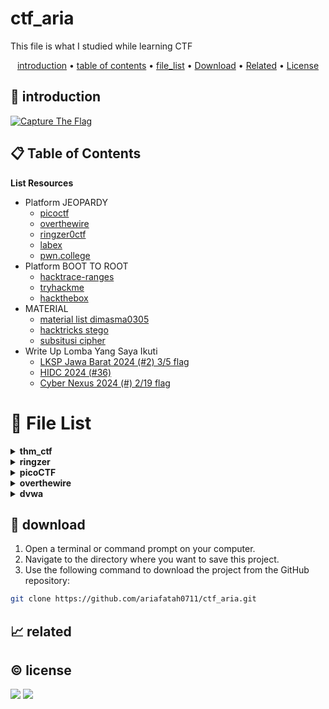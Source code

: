 # ctf_aria

This file is what I studied while learning CTF

<p align="center">
  <a href="#introduction">introduction</a> •
  <a href="#table-of-contents">table of contents</a> •
  <a href="#file-list">file_list</a> •
  <a href="#download">Download</a> •
  <a href="#related">Related</a> •
  <a href="#license">License</a>
</p>

<p id="introduction"></p>

## 🚀 introduction

<p align="left"> 
  <a href="#">
    <img alt="Capture The Flag" src="https://img.shields.io/badge/-Capture%20The%20Flag-FF5733?style=flat-square&logo=flag&logoColor=white" />
  </a>
</p>

<p id="table-of-contents"></p>

## 📋 Table of Contents

<b>List Resources</b>

<ul>
  <li>Platform JEOPARDY<ul>
    <li><a href="https://play.picoctf.org">picoctf</a></li>
    <li><a href="https://overthewire.org">overthewire</a></li>
    <li><a href="https://ringzer0ctf.com">ringzer0ctf</a></li>
    <li><a href="https://labex.io">labex</a></li>
    <li><a href="https://pwn.college">pwn.college</a></li>
  </ul></li>
  <li>Platform BOOT TO ROOT<ul>
    <li><a href="https://hacktrace-ranges.id">hacktrace-ranges</a></li>
    <li><a href="https://tryhackme.com">tryhackme</a></li>
    <li><a href="https:/www.hackthebox.com">hackthebox</a></li>
  </ul></li>
  <li>MATERIAL<ul>
    <li><a href="https://dimasma0305.github.io/Cyber-Security-Learning-Resources/Resource_List/Link_Bermanfaat">material list dimasma0305</a></li>
    <li><a href="https://book.hacktricks.xyz/crypto-and-stego/stego-tricks">hacktricks stego</a></li>
    <li><a href="https://www.quipqiup.com/">subsitusi cipher</a></li>
  </ul></li>
   <li>Write Up Lomba Yang Saya Ikuti<ul>
    <li><a href="https://drive.google.com/drive/folders/1vyxHyRjd-YIiS12Yys3Tfl03jCzN8Q5a?usp=sharing">LKSP Jawa Barat 2024 (#2) 3/5 flag</a></li>
    <li><a href="https://drive.google.com/drive/folders/1BdVNx5qjON1tRhbKsVNTvZAf4j1kbIcK?usp=sharing">HIDC 2024 (#36)</a></li>
    <li><a href="https://drive.google.com/drive/folders/1tWKEWgygs_bMwF3wFQvLpKDsLTb0dqCA?usp=sharing">Cyber Nexus 2024 (#) 2/19 flag</a></li>
  </ul></li>
</ul>

<p id="file-list"></p>

# 📄 File List

<details>
<summary><b>thm_ctf</b></summary>
<ul>
  <li><a href='thm_ctf/E1_bounty%20hacker.md'>E1_bounty hacker</a></li>
  <li><a href='thm_ctf/E1_rootme.md'>E1_rootme</a></li>
  <li><a href='thm_ctf/E2_basic_pentesting.md'>E2_basic_pentesting</a></li>
  <li><a href='thm_ctf/_step_by_step.md'>_step_by_step</a></li>
</ul>
</details>

<details>
<summary><b>ringzer</b></summary>
<details>
<summary style='margin: 20px; color: #fc0;'><b>Jail_Escaping</b></summary>
<ul>
  <li><a href='ringzer/Jail_Escaping/bash%20jail%201.md'>bash jail 1</a></li>
  <li><a href='ringzer/Jail_Escaping/bash%20jail%202.md'>bash jail 2</a></li>
  <li><a href='ringzer/Jail_Escaping/bash%20jail%203%20un.md'>bash jail 3 un</a></li>
</ul>
</details>

<details>
<summary style='margin: 20px; color: #fc0;'><b>cryptography</b></summary>
<ul>
  <li><a href='ringzer/cryptography/1_File%20recovery.md'>1_File recovery</a></li>
  <li><a href='ringzer/cryptography/1_Some%20martian%20message.md'>1_Some martian message</a></li>
  <li><a href='ringzer/cryptography/1_You%20re%20drunk.md'>1_You re drunk</a></li>
  <li><a href='ringzer/cryptography/2_Martian%20message%20part%202.md'>2_Martian message part 2</a></li>
  <li><a href='ringzer/cryptography/2_Public%20key%20recovery.md'>2_Public key recovery</a></li>
  <li><a href='ringzer/cryptography/3_I%20Lost%20my%20password%20can%20you%20find%20it.md'>3_I Lost my password can you find it</a></li>
  <li><a href='ringzer/cryptography/3_Martian%20message%20part%203.md'>3_Martian message part 3</a></li>
  <li><a href='ringzer/cryptography/4_Encrypted%20ZIP%20un.md'>4_Encrypted ZIP un</a></li>
</ul>
</details>

</details>

<details>
<summary><b>picoCTF</b></summary>
<details>
<summary style='margin: 20px; color: #fc0;'><b>web_exploit</b></summary>
<ul>
  <li><a href='picoCTF/web_exploit/E_Bookmarklet.md'>E_Bookmarklet</a></li>
  <li><a href='picoCTF/web_exploit/E_Cookies.md'>E_Cookies</a></li>
  <li><a href='picoCTF/web_exploit/E_GET_aHEAD.md'>E_GET_aHEAD</a></li>
  <li><a href='picoCTF/web_exploit/E_Includes.md'>E_Includes</a></li>
  <li><a href='picoCTF/web_exploit/E_Insp3ct0r.md'>E_Insp3ct0r</a></li>
  <li><a href='picoCTF/web_exploit/E_Inspect_HTML.md'>E_Inspect_HTML</a></li>
  <li><a href='picoCTF/web_exploit/E_IntroToBurp.md'>E_IntroToBurp</a></li>
  <li><a href='picoCTF/web_exploit/E_Local%20Authority.md'>E_Local Authority</a></li>
  <li><a href='picoCTF/web_exploit/E_SSTI1.md'>E_SSTI1</a></li>
  <li><a href='picoCTF/web_exploit/E_Scavenger%20Hunt.md'>E_Scavenger Hunt</a></li>
  <li><a href='picoCTF/web_exploit/E_Unminify.md'>E_Unminify</a></li>
  <li><a href='picoCTF/web_exploit/E_WebDecode.md'>E_WebDecode</a></li>
  <li><a href='picoCTF/web_exploit/E_dont-use-client-side.md'>E_dont-use-client-side</a></li>
  <li><a href='picoCTF/web_exploit/E_logon.md'>E_logon</a></li>
  <li><a href='picoCTF/web_exploit/E_where%20are%20the%20robots.md'>E_where are the robots</a></li>
  <li><a href='picoCTF/web_exploit/M_picobrowser.md'>M_picobrowser</a></li>
</ul>
</details>

<details>
<summary style='margin: 20px; color: #fc0;'><b>reverse</b></summary>
<ul>
  <li><a href='picoCTF/reverse/E_Transformation.md'>E_Transformation</a></li>
  <li><a href='picoCTF/reverse/E_vault-door-training.md'>E_vault-door-training</a></li>
  <li><a href='picoCTF/reverse/M_GDB%20baby%20step%201.md'>M_GDB baby step 1</a></li>
  <li><a href='picoCTF/reverse/M_Packer.md'>M_Packer</a></li>
  <li><a href='picoCTF/reverse/M_un_GDB%20baby%20step%202.md'>M_un_GDB baby step 2</a></li>
</ul>
</details>

<details>
<summary style='margin: 20px; color: #fc0;'><b>forensics</b></summary>
<ul>
  <li><a href='picoCTF/forensics/E_CanYouSee.md'>E_CanYouSee</a></li>
  <li><a href='picoCTF/forensics/E_Glory%20of%20the%20Garden.md'>E_Glory of the Garden</a></li>
  <li><a href='picoCTF/forensics/E_Scan%20Surprise.md'>E_Scan Surprise</a></li>
  <li><a href='picoCTF/forensics/E_Secret%20of%20the%20Polyglot.md'>E_Secret of the Polyglot</a></li>
  <li><a href='picoCTF/forensics/E_Verify.md'>E_Verify</a></li>
  <li><a href='picoCTF/forensics/E_information.md'>E_information</a></li>
  <li><a href='picoCTF/forensics/M_un_PcapPoisoning.md'>M_un_PcapPoisoning</a></li>
</ul>
</details>

<details>
<summary style='margin: 20px; color: #fc0;'><b>cryptography</b></summary>
<ul>
  <li><a href='picoCTF/cryptography/E_13.md'>E_13</a></li>
  <li><a href='picoCTF/cryptography/E_Mod%2026.md'>E_Mod 26</a></li>
  <li><a href='picoCTF/cryptography/E_The%20Numbers.md'>E_The Numbers</a></li>
  <li><a href='picoCTF/cryptography/E_interencdec.md'>E_interencdec</a></li>
  <li><a href='picoCTF/cryptography/M_Easy1.md'>M_Easy1</a></li>
  <li><a href='picoCTF/cryptography/M_Mind%20your%20Ps%20and%20Qs.md'>M_Mind your Ps and Qs</a></li>
  <li><a href='picoCTF/cryptography/M_Mr-Worldwide.md'>M_Mr-Worldwide</a></li>
  <li><a href='picoCTF/cryptography/M_So%20Meta.md'>M_So Meta</a></li>
  <li><a href='picoCTF/cryptography/M_Vigenere.md'>M_Vigenere</a></li>
  <li><a href='picoCTF/cryptography/M_caesar.md'>M_caesar</a></li>
  <li><a href='picoCTF/cryptography/M_rotation.md'>M_rotation</a></li>
  <li><a href='picoCTF/cryptography/M_substitution0.md'>M_substitution0</a></li>
  <li><a href='picoCTF/cryptography/M_substitution1.md'>M_substitution1</a></li>
  <li><a href='picoCTF/cryptography/M_substitution2.md'>M_substitution2</a></li>
  <li><a href='picoCTF/cryptography/M_un_Mini%20RSA.md'>M_un_Mini RSA</a></li>
  <li><a href='picoCTF/cryptography/M_un_morse-code.md'>M_un_morse-code</a></li>
</ul>
</details>

<details>
<summary style='margin: 20px; color: #fc0;'><b>general</b></summary>
<ul>
  <li><a href='picoCTF/general/E_2Warm.md'>E_2Warm</a></li>
  <li><a href='picoCTF/general/E_Bases.md'>E_Bases</a></li>
  <li><a href='picoCTF/general/E_Big%20Zip.md'>E_Big Zip</a></li>
  <li><a href='picoCTF/general/E_Binary%20Search.md'>E_Binary Search</a></li>
  <li><a href='picoCTF/general/E_Blame%20Game.md'>E_Blame Game</a></li>
  <li><a href='picoCTF/general/E_Codebook.md'>E_Codebook</a></li>
  <li><a href='picoCTF/general/E_Collaborative%20Development.md'>E_Collaborative Development</a></li>
  <li><a href='picoCTF/general/E_Commitment%20Issues.md'>E_Commitment Issues</a></li>
  <li><a href='picoCTF/general/E_First%20Find.md'>E_First Find</a></li>
  <li><a href='picoCTF/general/E_First%20Grep.md'>E_First Grep</a></li>
  <li><a href='picoCTF/general/E_Glitch%20Cat.md'>E_Glitch Cat</a></li>
  <li><a href='picoCTF/general/E_HashingJobApp.md'>E_HashingJobApp</a></li>
  <li><a href='picoCTF/general/E_Lets%20Warm%20Up.md'>E_Lets Warm Up</a></li>
  <li><a href='picoCTF/general/E_Magikarp%20Ground%20Mission.md'>E_Magikarp Ground Mission</a></li>
  <li><a href='picoCTF/general/E_Nice%20netcat.md'>E_Nice netcat</a></li>
  <li><a href='picoCTF/general/E_Obedient%20Cat.md'>E_Obedient Cat</a></li>
  <li><a href='picoCTF/general/E_PW%20Crack%201.md'>E_PW Crack 1</a></li>
  <li><a href='picoCTF/general/E_PW%20Crack%202.md'>E_PW Crack 2</a></li>
  <li><a href='picoCTF/general/E_Python%20Wrangling.md'>E_Python Wrangling</a></li>
  <li><a href='picoCTF/general/E_Static%20aint%20always%20noise.md'>E_Static aint always noise</a></li>
  <li><a href='picoCTF/general/E_Super%20SSH.md'>E_Super SSH</a></li>
  <li><a href='picoCTF/general/E_Tab,%20Tab,%20Attack.md'>E_Tab, Tab, Attack</a></li>
  <li><a href='picoCTF/general/E_Time%20Machine.md'>E_Time Machine</a></li>
  <li><a href='picoCTF/general/E_Warmed%20Up.md'>E_Warmed Up</a></li>
  <li><a href='picoCTF/general/E_Wave%20a%20flag.md'>E_Wave a flag</a></li>
  <li><a href='picoCTF/general/E_binhexa.md'>E_binhexa</a></li>
  <li><a href='picoCTF/general/E_convertme.py.md'>E_convertme.py</a></li>
  <li><a href='picoCTF/general/E_endianness.md'>E_endianness</a></li>
  <li><a href='picoCTF/general/E_fixme1.py.md'>E_fixme1.py</a></li>
  <li><a href='picoCTF/general/E_fixme2.py.md'>E_fixme2.py</a></li>
  <li><a href='picoCTF/general/E_repetitions.md'>E_repetitions</a></li>
  <li><a href='picoCTF/general/E_runme.py.md'>E_runme.py</a></li>
  <li><a href='picoCTF/general/E_strings%20it.md'>E_strings it</a></li>
  <li><a href='picoCTF/general/E_whats%20a%20net%20cat.md'>E_whats a net cat</a></li>
  <li><a href='picoCTF/general/M_ASCII%20Numbers.md'>M_ASCII Numbers</a></li>
  <li><a href='picoCTF/general/M_Based.md'>M_Based</a></li>
  <li><a href='picoCTF/general/M_PW%20Crack%203.md'>M_PW Crack 3</a></li>
  <li><a href='picoCTF/general/M_PW%20Crack%204.md'>M_PW Crack 4</a></li>
  <li><a href='picoCTF/general/M_PW%20Crack%205.md'>M_PW Crack 5</a></li>
  <li><a href='picoCTF/general/M_Permissions.md'>M_Permissions</a></li>
  <li><a href='picoCTF/general/M_Serpentine.md'>M_Serpentine</a></li>
  <li><a href='picoCTF/general/M_Specialer.md'>M_Specialer</a></li>
  <li><a href='picoCTF/general/M_chrono.md'>M_chrono</a></li>
  <li><a href='picoCTF/general/M_flag_shop.md'>M_flag_shop</a></li>
  <li><a href='picoCTF/general/M_plumbing.md'>M_plumbing</a></li>
  <li><a href='picoCTF/general/M_un_Special.md'>M_un_Special</a></li>
  <li><a href='picoCTF/general/M_useless.md'>M_useless</a></li>
</ul>
</details>

</details>

<details>
<summary><b>overthewire</b></summary>
<details>
<summary style='margin: 20px; color: #fc0;'><b>leviathan</b></summary>
<ul>
  <li><a href='overthewire/leviathan/level%2001.md'>level 01</a></li>
  <li><a href='overthewire/leviathan/level%2002%20un.md'>level 02 un</a></li>
</ul>
</details>

<details>
<summary style='margin: 20px; color: #fc0;'><b>natas</b></summary>
<ul>
  <li><a href='overthewire/natas/level%2000.md'>level 00</a></li>
  <li><a href='overthewire/natas/level%2001.md'>level 01</a></li>
  <li><a href='overthewire/natas/level%2002.md'>level 02</a></li>
  <li><a href='overthewire/natas/level%2003.md'>level 03</a></li>
  <li><a href='overthewire/natas/level%2004.md'>level 04</a></li>
  <li><a href='overthewire/natas/level%2005.md'>level 05</a></li>
  <li><a href='overthewire/natas/level%2006.md'>level 06</a></li>
  <li><a href='overthewire/natas/level%2007.md'>level 07</a></li>
  <li><a href='overthewire/natas/level%2008.md'>level 08</a></li>
  <li><a href='overthewire/natas/level%2009.md'>level 09</a></li>
  <li><a href='overthewire/natas/level%2010.md'>level 10</a></li>
  <li><a href='overthewire/natas/level%2011.md'>level 11</a></li>
  <li><a href='overthewire/natas/level%2012.md'>level 12</a></li>
  <li><a href='overthewire/natas/level%2013.md'>level 13</a></li>
  <li><a href='overthewire/natas/level%2014.md'>level 14</a></li>
  <li><a href='overthewire/natas/level%2015.md'>level 15</a></li>
  <li><a href='overthewire/natas/level%2016.md'>level 16</a></li>
  <li><a href='overthewire/natas/level%2017.md'>level 17</a></li>
  <li><a href='overthewire/natas/level%2018%20un.md'>level 18 un</a></li>
  <li><a href='overthewire/natas/level%2019%20un.md'>level 19 un</a></li>
  <li><a href='overthewire/natas/level%2020%20un.md'>level 20 un</a></li>
</ul>
</details>

<details>
<summary style='margin: 20px; color: #fc0;'><b>bandit</b></summary>
<ul>
  <li><a href='overthewire/bandit/level%2001.md'>level 01</a></li>
  <li><a href='overthewire/bandit/level%2002.md'>level 02</a></li>
  <li><a href='overthewire/bandit/level%2003.md'>level 03</a></li>
  <li><a href='overthewire/bandit/level%2004.md'>level 04</a></li>
  <li><a href='overthewire/bandit/level%2005.md'>level 05</a></li>
  <li><a href='overthewire/bandit/level%2006.md'>level 06</a></li>
  <li><a href='overthewire/bandit/level%2007.md'>level 07</a></li>
  <li><a href='overthewire/bandit/level%2008.md'>level 08</a></li>
  <li><a href='overthewire/bandit/level%2009.md'>level 09</a></li>
  <li><a href='overthewire/bandit/level%2010.md'>level 10</a></li>
  <li><a href='overthewire/bandit/level%2011.md'>level 11</a></li>
  <li><a href='overthewire/bandit/level%2012.md'>level 12</a></li>
  <li><a href='overthewire/bandit/level%2013.md'>level 13</a></li>
  <li><a href='overthewire/bandit/level%2014.md'>level 14</a></li>
  <li><a href='overthewire/bandit/level%2015.md'>level 15</a></li>
  <li><a href='overthewire/bandit/level%2016.md'>level 16</a></li>
  <li><a href='overthewire/bandit/level%2017.md'>level 17</a></li>
  <li><a href='overthewire/bandit/level%2018.md'>level 18</a></li>
  <li><a href='overthewire/bandit/level%2019.md'>level 19</a></li>
  <li><a href='overthewire/bandit/level%2020.md'>level 20</a></li>
  <li><a href='overthewire/bandit/level%2021.md'>level 21</a></li>
  <li><a href='overthewire/bandit/level%2022.md'>level 22</a></li>
  <li><a href='overthewire/bandit/level%2023.md'>level 23</a></li>
  <li><a href='overthewire/bandit/level%2024.md'>level 24</a></li>
  <li><a href='overthewire/bandit/level%2025.md'>level 25</a></li>
  <li><a href='overthewire/bandit/level%2026.md'>level 26</a></li>
  <li><a href='overthewire/bandit/level%2027.md'>level 27</a></li>
  <li><a href='overthewire/bandit/level%2028.md'>level 28</a></li>
  <li><a href='overthewire/bandit/level%2029.md'>level 29</a></li>
  <li><a href='overthewire/bandit/level%2030.md'>level 30</a></li>
  <li><a href='overthewire/bandit/level%2031.md'>level 31</a></li>
  <li><a href='overthewire/bandit/level%2032.md'>level 32</a></li>
  <li><a href='overthewire/bandit/level%2033.md'>level 33</a></li>
</ul>
</details>

<details>
<summary style='margin: 20px; color: #fc0;'><b>krypton</b></summary>
<ul>
  <li><a href='overthewire/krypton/level%2001.md'>level 01</a></li>
  <li><a href='overthewire/krypton/level%2002.md'>level 02</a></li>
  <li><a href='overthewire/krypton/level%2003.md'>level 03</a></li>
  <li><a href='overthewire/krypton/level%2004.md'>level 04</a></li>
  <li><a href='overthewire/krypton/level%2005.md'>level 05</a></li>
  <li><a href='overthewire/krypton/level%2006.md'>level 06</a></li>
  <li><a href='overthewire/krypton/level%2007.md'>level 07</a></li>
</ul>
</details>

</details>

<details>
<summary><b>dvwa</b></summary>
<ul>
  <li><a href='dvwa/low.md'>low</a></li>
  <li><a href='dvwa/medium.md'>medium</a></li>
</ul>
</details>

<p id="download"></p>

## 🔨 download

1. Open a terminal or command prompt on your computer.
2. Navigate to the directory where you want to save this project.
3. Use the following command to download the project from the GitHub repository:
```sh
git clone https://github.com/ariafatah0711/ctf_aria.git
```

<p id="related"></p>

## 📈 related

<p id="license"></p>

## ©️ license
<a href="https://github.com/ariafatah0711" alt="CREATED"><img src="https://img.shields.io/static/v1?style=for-the-badge&label=CREATED%20BY&message=ariafatah0711&color=000000"></a>
<a href="https://github.com/ariafatah0711/ariafatah0711/blob/main/LICENSE" alt="LICENSE"><img src="https://img.shields.io/static/v1?style=for-the-badge&label=LICENSE&message=MIT&color=000000"></a>
